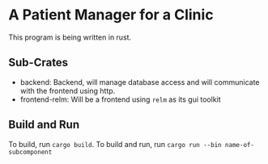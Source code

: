 # A Patient Manager for a Clinic
This program is being written in rust.

## Sub-Crates
 - backend: Backend, will manage database access and will communicate with the frontend using http.
 - frontend-relm: Will be a frontend using `relm` as its gui toolkit

## Build and Run
To build, run `cargo build`.
To build and run, run `cargo run --bin name-of-subcomponent`